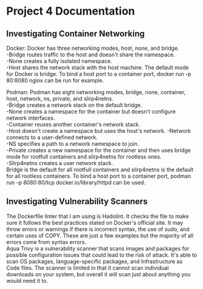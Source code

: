 # Project 4 Documentation
## Investigating Container Networking
Docker: Docker has three networking modes, host, none, and bridge.   
-Bridge routes traffic to the host and doesn't share the namespace.  
-None creates a fully isolated namespace.  
-Host shares the network stack with the host machine.
The default mode for Docker is bridge. To bind a host port to a container port, docker run -p 80:8080 nginx can be run for example.
  
Podman: Podman has eight networking modes, bridge, none, container, host, network, ns, private, and slirp4netns.   
-Bridge creates a network stack on the default bridge.   
-None creates a namespace for the container but doesn't configure network interfaces.   
-Container reuses another container's network stack.   
-Host doesn't create a namespace but uses the host's network. -Network connects to a user-defined network.   
-NS specifies a path to a network namespace to join.   
-Private creates a new namespace for the container and then uses bridge mode for rootfull containers and slirp4netns for rootless ones.   
-Slirp4netns creates a user network stack.   
Bridge is the default for all rootfull containers and slirp4netns is the default for all rootless containers. To bind a host port to a container port, podman run -p 8080:80/tcp docker.io/library/httpd can be used.
## Investigating Vulnerability Scanners
The Dockerfile linter that I am using is Hadolint. It checks the file to make sure it follows the best practices stated on Docker's official site. It may throw errors or warnings if there is incorrect syntax, the use of sudo, and certain uses of COPY. These are just a few examples but the majority of all errors come from syntax errors.  
Aqua Trivy is a vulnerability scanner that scans images and packages for possible configuration issues that could lead to the risk of attack. It's able to scan OS packages, language-specific packages, and Infrastructure as Code files. The scanner is limited in that it cannot scan individual downloads on your system, but overall it will scan just about anything you would need it to. 